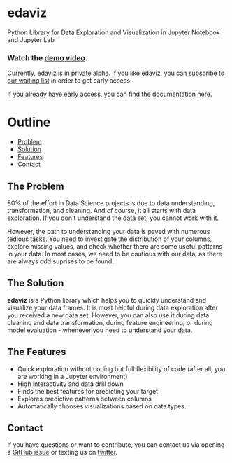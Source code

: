 # edaviz

Python Library for Data Exploration and Visualization in Jupyter Notebook and Jupyter Lab

### Watch the [demo video](https://youtu.be/eYEeYv11YrQ).

Currently, edaviz is in private alpha. If you like edaviz, you can [subscribe to our waiting list](http://eepurl.com/go6Zlj) in order to get early access.

If you already have early access, you can find the documentation [here](https://github.com/tkrabel/edaviz/blob/master/docs).

# Outline

- [Problem](#the-problem)
- [Solution](#the-solution)
- [Features](#the-features)
- [Contact](#contact)

## The Problem

80% of the effort in Data Science projects is due to data understanding, transformation, and cleaning.
And of course, it all starts with data exploration. If you don't understand the data set, you cannot work with it.

However, the path to understanding your data is paved with numerous tedious tasks. You need to investigate the distribution of your columns, explore missing values, and check whether there are some useful patterns in your data. In most cases, we need to be cautious with our data, as there are always odd suprises to be found.

## The Solution

**edaviz** is a Python library which helps you to quickly understand and visualize your data frames. It is most helpful during data exploration after you received a new data set. However, you can also use it during data cleaning and data transformation, during feature engineering, or during model evaluation - whenever you need to understand your data.		
		
## The Features		

- Quick exploration without coding but full flexibility of code (after all, you are working in a Jupyter environment)	
- High interactivity and data drill down	
- Finds the best features for predicting your target	
- Explores predictive patterns between columns	
- Automatically chooses visualizations based on data types..
  
## Contact

If you have questions or want to contribute, you can contact us via opening a [GitHub issue](https://github.com/tkrabel/edaviz/issues) or texting us on [twitter](https://twitter.com/edavizpy).

